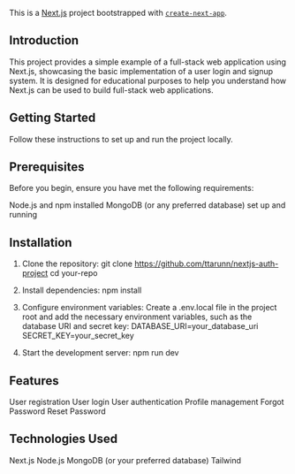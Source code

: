This is a [Next.js](https://nextjs.org/) project bootstrapped with [`create-next-app`](https://github.com/vercel/next.js/tree/canary/packages/create-next-app).

## Introduction

This project provides a simple example of a full-stack web application using Next.js, showcasing the basic implementation of a user login and signup system. It is designed for educational purposes to help you understand how Next.js can be used to build full-stack web applications.

## Getting Started

Follow these instructions to set up and run the project locally.

## Prerequisites

Before you begin, ensure you have met the following requirements:

Node.js and npm installed
MongoDB (or any preferred database) set up and running

## Installation

1. Clone the repository: git clone https://github.com/ttarunn/nextjs-auth-project
                         cd your-repo
2. Install dependencies: npm install

3. Configure environment variables: Create a .env.local file in the project root and add the necessary environment  variables, such as the database URI and secret key: DATABASE_URI=your_database_uri
                                                    SECRET_KEY=your_secret_key

4. Start the development server: npm run dev


## Features

User registration
User login
User authentication
Profile management
Forgot Password
Reset Password

## Technologies Used
Next.js
Node.js
MongoDB (or your preferred database)
Tailwind
